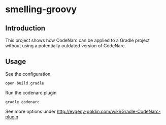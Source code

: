 smelling-groovy
===================

Introduction
------------
This project shows how CodeNarc can be applied to a Gradle project without using a potentially outdated version of CodeNarc.

Usage
------------

See the configuration

    open build.gradle

Run the codenarc plugin

    gradle codenarc

See more options under http://evgeny-goldin.com/wiki/Gradle-CodeNarc-plugin
